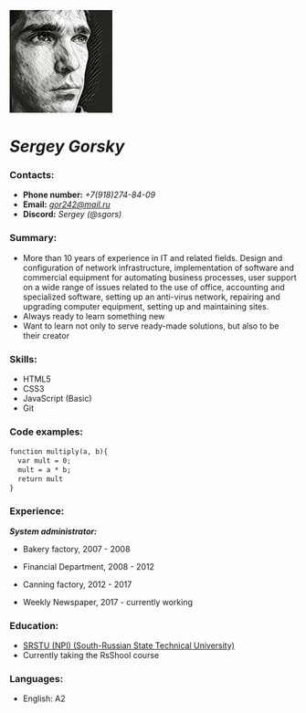 ![My photo](me.jpg)

# *Sergey Gorsky*

### Contacts:
  * **Phone number:** *+7(918)274-84-09*
  * **Email:** *gor242@mail.ru*
  * **Discord:** *Sergey (@sgors)*

### Summary:
  * More than 10 years of experience in IT and related fields. Design and configuration of network infrastructure, implementation of software and commercial equipment for automating business processes, user support on a wide range of issues related to the use of office, accounting and specialized software, setting up an anti-virus network, repairing and upgrading computer equipment, setting up and maintaining sites.
  * Always ready to learn something new
  * Want to learn not only to serve ready-made solutions, but also to be their creator

### Skills:
  * HTML5
  * CSS3
  * JavaScript (Basic)
  * Git

### Code examples:
```
function multiply(a, b){
  var mult = 0;
  mult = a * b;
  return mult
}
```
### Experience:
***System administrator:***

   * Bakery factory, 2007 - 2008
   
   * Financial Department, 2008 - 2012
  
   * Сanning factory, 2012 - 2017
        	
   * Weekly Newspaper, 2017 - currently working	

### Education:
  * [SRSTU (NPI) (South-Russian State Technical University)](https://www.npi-tu.ru/)
  * Сurrently taking the RsShool course
  
### Languages:
  * English: A2

